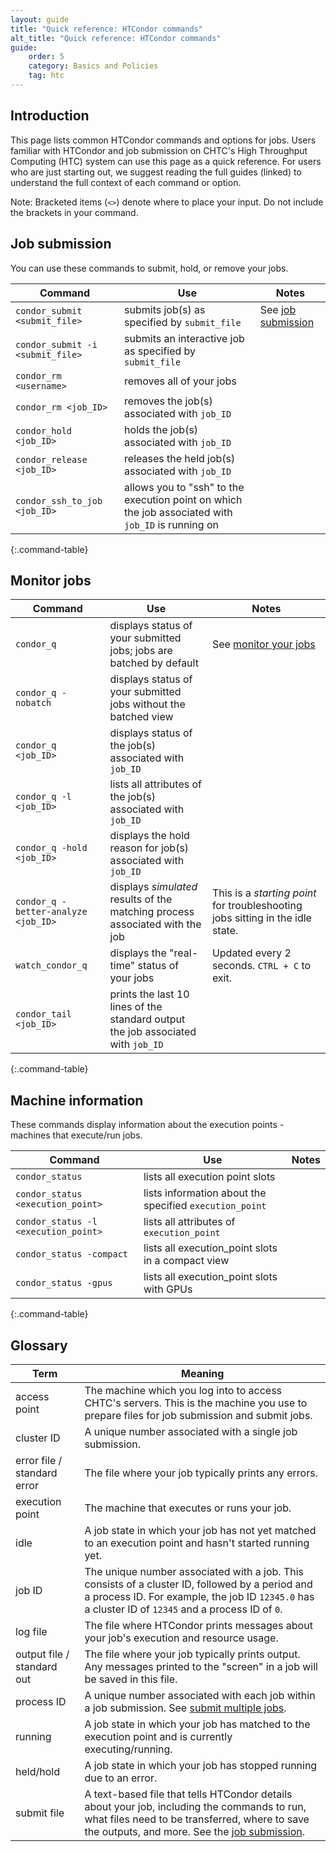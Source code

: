 ```yaml
---
layout: guide
title: "Quick reference: HTCondor commands"
alt_title: "Quick reference: HTCondor commands"
guide:
    order: 5
    category: Basics and Policies
    tag: htc
---
```


## Introduction

This page lists common HTCondor commands and options for jobs. Users familiar with HTCondor and job submission on CHTC's High Throughput Computing (HTC) system can use this page as a quick reference. For users who are just starting out, we suggest reading the full guides (linked) to understand the full context of each command or option.

Note: Bracketed items (`<>`) denote where to place your input. Do not include the brackets in your command.

## Job submission

You can use these commands to submit, hold, or remove your jobs.

| Command | Use | Notes |
| --- | --- | --- |
| `condor_submit <submit_file>` | submits job(s) as specified by `submit_file` | See [job submission](htcondor-job-submission) |
| `condor_submit -i <submit_file>` | submits an interactive job as specified by `submit_file` |
| `condor_rm <username>` | removes all of your jobs | 
| `condor_rm <job_ID>` | removes the job(s) associated with `job_ID` |
| `condor_hold <job_ID>` | holds the job(s) associated with `job_ID` |
| `condor_release <job_ID>` | releases the held job(s) associated with `job_ID` |
| `condor_ssh_to_job <job_ID>` | allows you to "ssh" to the execution point on which the job associated with `job_ID` is running on |
{:.command-table}

## Monitor jobs

| Command | Use | Notes |
| --- | --- | --- |
| `condor_q` | displays status of your submitted jobs; jobs are batched by default | See [monitor your jobs](condor_q) |
| `condor_q -nobatch` | displays status of your submitted jobs without the batched view |
| `condor_q <job_ID>` | displays status of the job(s) associated with `job_ID` |
| `condor_q -l <job_ID>` | lists all attributes of the job(s) associated with `job_ID` |
| `condor_q -hold <job_ID>` | displays the hold reason for job(s) associated with `job_ID` |
| `condor_q -better-analyze <job_ID>` | displays *simulated* results of the matching process associated with the job | This is a *starting point* for troubleshooting jobs sitting in the idle state. |
| `watch_condor_q` | displays the "real-time" status of your jobs | Updated every 2 seconds. `CTRL + C` to exit. |
| `condor_tail <job_ID>` | prints the last 10 lines of the standard output the job associated with `job_ID` |
{:.command-table}

## Machine information

These commands display information about the execution points - machines that execute/run jobs.

| Command | Use | Notes |
| --- | --- | --- |
| `condor_status` | lists all execution point slots |
| `condor_status <execution_point>` | lists information about the specified `execution_point` |
| `condor_status -l <execution_point>` | lists all attributes of `execution_point` |
| `condor_status -compact` | lists all execution_point slots in a compact view |
| `condor_status -gpus` | lists all execution_point slots with GPUs |
{:.command-table}

## Glossary

| Term | Meaning |
| --- | --- |
| access point | The machine which you log into to access CHTC's servers. This is the machine you use to prepare files for job submission and submit jobs. |
| cluster ID | A unique number associated with a single job submission. |
| error file / standard error | The file where your job typically prints any errors. |
| execution point | The machine that executes or runs your job. |
| idle | A job state in which your job has not yet matched to an execution point and hasn't started running yet. |
| job ID | The unique number associated with a job. This consists of a cluster ID, followed by a period and a process ID. For example, the job ID `12345.0` has a cluster ID of `12345` and a process ID of `0`. |
| log file | The file where HTCondor prints messages about your job's execution and resource usage. |
| output file / standard out | The file where your job typically prints output. Any messages printed to the "screen" in a job will be saved in this file. |
| process ID | A unique number associated with each job within a job submission. See [submit multiple jobs](multiple-jobs). |
| running | A job state in which your job has matched to the execution point and is currently executing/running. |
| held/hold | A job state in which your job has stopped running due to an error. |
| submit file | A text-based file that tells HTCondor details about your job, including the commands to run, what files need to be transferred, where to save the outputs, and more. See the [job submission](htcondor-job-submission). |